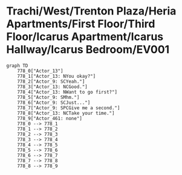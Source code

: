 # Trachi/West/Trenton Plaza/Heria Apartments/First Floor/Third Floor/Icarus Apartment/Icarus Hallway/Icarus Bedroom/EV001


```mermaid
graph TD
    778_0["Actor_13"]
    778_1["Actor_13: NYou okay?"]
    778_2["Actor_9: SCYeah."]
    778_3["Actor_13: NCGood."]
    778_4["Actor_13: NWant to go first?"]
    778_5["Actor_9: SMhm."]
    778_6["Actor_9: SCJust..."]
    778_7["Actor_9: SPCGive me a second."]
    778_8["Actor_13: NCTake your time."]
    778_9["Actor_461: none"]
    778_0 --> 778_1
    778_1 --> 778_2
    778_2 --> 778_3
    778_3 --> 778_4
    778_4 --> 778_5
    778_5 --> 778_6
    778_6 --> 778_7
    778_7 --> 778_8
    778_8 --> 778_9
```